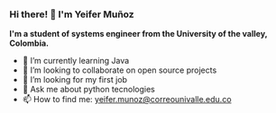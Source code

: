 ### Hi there! 👋 I'm Yeifer Muñoz


**I'm a student of systems engineer from the University of the valley, Colombia.**


- 🌱 I’m currently learning Java
- 👯 I’m looking to collaborate on open source projects
- 🤔 I’m looking for my first job
- 💬 Ask me about python tecnologies
- 📫 How to find me: yeifer.munoz@correounivalle.edu.co

